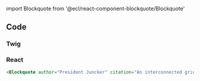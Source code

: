 import Blockquote from '@ecl/react-component-blockquote/Blockquote'

## Code

### Twig

<div
  className="tmp-showcase"
  data-height="120"
  data-src="/_imports/ec/components/preview/ec-component-blockquote.html"></div>

### React

<div style={{padding: '2rem', backgroundColor: '#f3f3f3', border: '1px solid #ddd'}}>
<Blockquote author="President Juncker" citation="An interconnected grid will help deliver the ultimate goal of the Energy Union, to ensure affordable, secure and sustainable energy, and also growth across the EU." />
</div>

<div style={{padding: '2rem', backgroundColor: '#f9f9f9', border: '1px solid #ddd', borderTopWidth: 0, overflow: 'auto'}}>

```html
<Blockquote author="President Juncker" citation="An interconnected grid will help deliver the ultimate goal of the Energy Union, to ensure affordable, secure and sustainable energy, and also growth across the EU." />
```

</div>
